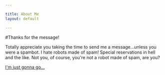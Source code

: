 ```yaml
---

title: About Me
layout: default

---
```


#Thanks for the message!

Totally appreciate you taking the time to send me a message...unless you were a spambot.  I hate robots made of spam!  Special reservations in hell and the like.  Not you, of course, you're not a robot made of spam, are you?

<a href="/">I'm just gonna go...</a>